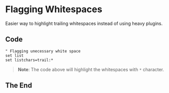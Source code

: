 # Flagging Whitespaces

Easier way to highlight trailing whitespaces instead of using heavy plugins.

## Code

```
" Flagging unecessary white space
set list
set listchars=trail:*
```

> **Note**: The code above will highlight the whitespaces with `*` character.

## The End
